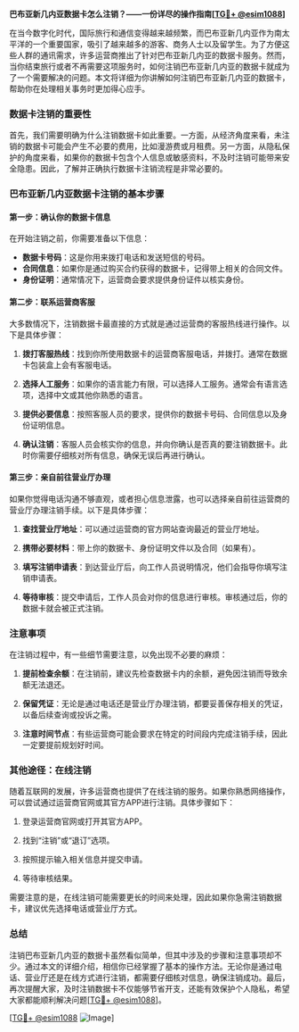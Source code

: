 **巴布亚新几内亚数据卡怎么注销？——一份详尽的操作指南[[TG💪+ @esim1088](https://t.me/s/esim1088)]**

在当今数字化时代，国际旅行和通信变得越来越频繁，而巴布亚新几内亚作为南太平洋的一个重要国家，吸引了越来越多的游客、商务人士以及留学生。为了方便这些人群的通讯需求，许多运营商推出了针对巴布亚新几内亚的数据卡服务。然而，当你结束旅行或者不再需要这项服务时，如何注销巴布亚新几内亚的数据卡就成为了一个需要解决的问题。本文将详细为你讲解如何注销巴布亚新几内亚的数据卡，帮助你在处理相关事务时更加得心应手。

### 数据卡注销的重要性

首先，我们需要明确为什么注销数据卡如此重要。一方面，从经济角度来看，未注销的数据卡可能会产生不必要的费用，比如漫游费或月租费。另一方面，从隐私保护的角度来看，如果你的数据卡包含个人信息或敏感资料，不及时注销可能带来安全隐患。因此，了解并正确执行数据卡注销流程是非常必要的。

### 巴布亚新几内亚数据卡注销的基本步骤

#### 第一步：确认你的数据卡信息

在开始注销之前，你需要准备以下信息：
- **数据卡号码**：这是你用来拨打电话和发送短信的号码。
- **合同信息**：如果你是通过购买合约获得的数据卡，记得带上相关的合同文件。
- **身份证明**：通常情况下，运营商会要求提供身份证件以核实身份。

#### 第二步：联系运营商客服

大多数情况下，注销数据卡最直接的方式就是通过运营商的客服热线进行操作。以下是具体步骤：

1. **拨打客服热线**：找到你所使用数据卡的运营商客服电话，并拨打。通常在数据卡包装盒上会有客服电话。
   
2. **选择人工服务**：如果你的语言能力有限，可以选择人工服务。通常会有语言选项，选择中文或其他你熟悉的语言。

3. **提供必要信息**：按照客服人员的要求，提供你的数据卡号码、合同信息以及身份证明信息。

4. **确认注销**：客服人员会核实你的信息，并向你确认是否真的要注销数据卡。此时你需要仔细核对所有信息，确保无误后再进行确认。

#### 第三步：亲自前往营业厅办理

如果你觉得电话沟通不够直观，或者担心信息泄露，也可以选择亲自前往运营商的营业厅办理注销手续。以下是具体步骤：

1. **查找营业厅地址**：可以通过运营商的官方网站查询最近的营业厅地址。
   
2. **携带必要材料**：带上你的数据卡、身份证明文件以及合同（如果有）。

3. **填写注销申请表**：到达营业厅后，向工作人员说明情况，他们会指导你填写注销申请表。

4. **等待审核**：提交申请后，工作人员会对你的信息进行审核。审核通过后，你的数据卡就会被正式注销。

### 注意事项

在注销过程中，有一些细节需要注意，以免出现不必要的麻烦：

1. **提前检查余额**：在注销前，建议先检查数据卡内的余额，避免因注销而导致余额无法退还。

2. **保留凭证**：无论是通过电话还是营业厅办理注销，都要妥善保存相关的凭证，以备后续查询或投诉之需。

3. **注意时间节点**：有些运营商可能会要求在特定的时间段内完成注销手续，因此一定要提前规划好时间。

### 其他途径：在线注销

随着互联网的发展，许多运营商也提供了在线注销的服务。如果你熟悉网络操作，可以尝试通过运营商官网或其官方APP进行注销。具体步骤如下：

1. 登录运营商官网或打开其官方APP。

2. 找到“注销”或“退订”选项。

3. 按照提示输入相关信息并提交申请。

4. 等待审核结果。

需要注意的是，在线注销可能需要更长的时间来处理，因此如果你急需注销数据卡，建议优先选择电话或营业厅方式。

### 总结

注销巴布亚新几内亚的数据卡虽然看似简单，但其中涉及的步骤和注意事项却不少。通过本文的详细介绍，相信你已经掌握了基本的操作方法。无论你是通过电话、营业厅还是在线方式进行注销，都需要仔细核对信息，确保注销成功。最后，再次提醒大家，及时注销数据卡不仅能够节省开支，还能有效保护个人隐私，希望大家都能顺利解决问题[[TG💪+ @esim1088](https://t.me/s/esim1088)]。

[[TG💪+ @esim1088](https://t.me/s/esim1088) ![Image](https://i.postimg.cc/4NQfJmqS/Snipaste-2025-05-13-00-14-12.png)]
